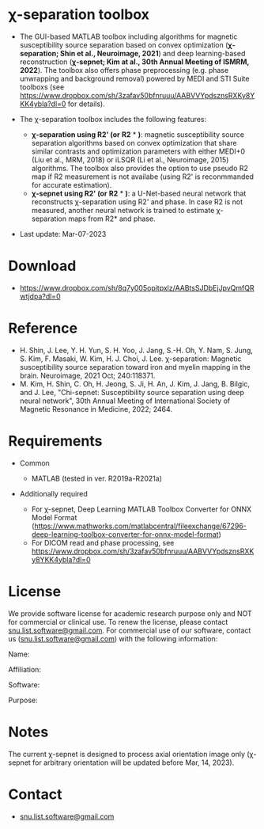 #  &chi;-separation toolbox

* The GUI-based MATLAB toolbox including algorithms for magnetic susceptibility source separation based on convex optimization (**&chi;-separation; Shin et al., Neuroimage, 2021**) and deep learning-based reconstruction (**&chi;-sepnet; Kim at al., 30th Annual Meeting of ISMRM, 2022**). The toolbox also offers phase preprocessing (e.g. phase unwrapping and background removal) powered by MEDI and STI Suite toolboxs (see https://www.dropbox.com/sh/3zafav50bfnruuu/AABVVYpdsznsRXKy8YKK4ybla?dl=0 for details). 

* The &chi;-separation toolbox includes the following features:
  - **&chi;-separation using R2' (or** **R2** * **)**: magnetic susceptibility source separation algorithms based on convex optimization that share similar contrasts and optimization parameters with either MEDI+0 (Liu et al., MRM, 2018) or iLSQR (Li et al., Neuroimage, 2015) algorithms. The toolbox also provides the option to use pseudo R2 map if R2 measurement is not availabe (using R2' is reconmmanded for accurate estimation).
  - **&chi;-sepnet using R2' (or** **R2** * **)**: a U-Net-based neural network that reconstructs &chi;-separation using R2' and phase. In case R2 is not measured, another neural network is trained to estimate &chi;-separation maps from R2* and phase.

* Last update: Mar-07-2023

# Download
* https://www.dropbox.com/sh/8q7y005opitpxlz/AABtsSJDbEjJpvQmfQRwtjdpa?dl=0

# Reference

* H. Shin, J. Lee, Y. H. Yun, S. H. Yoo, J. Jang, S.-H. Oh, Y. Nam, S. Jung, S. Kim, F. Masaki, W. Kim, H. J. Choi, J. Lee. &chi;-separation: Magnetic susceptibility source separation toward iron and myelin mapping in the brain. Neuroimage, 2021 Oct; 240:118371.
* M. Kim, H. Shin, C. Oh, H. Jeong, S. Ji, H. An, J. Kim, J. Jang, B. Bilgic, and J. Lee, "Chi-sepnet: Susceptibility source separation using deep neural network", 30th Annual Meeting of International Society of Magnetic Resonance in Medicine, 2022; 2464.


# Requirements

* Common
  - MATLAB (tested in ver. R2019a-R2021a)

* Additionally required
  - For &chi;-sepnet, Deep Learning MATLAB Toolbox Converter for ONNX Model Format (https://www.mathworks.com/matlabcentral/fileexchange/67296-deep-learning-toolbox-converter-for-onnx-model-format)
  - For DICOM read and phase processing, see https://www.dropbox.com/sh/3zafav50bfnruuu/AABVVYpdsznsRXKy8YKK4ybla?dl=0


# License
We provide software license for academic research purpose only and NOT for commercial or clinical use. To renew the license, please contact snu.list.software@gmail.com. For commercial use of our software, contact us (snu.list.software@gmail.com) with the following information:

Name:

Affiliation:

Software:

Purpose:


# Notes
The current &chi;-sepnet is  designed to process axial orientation image only (&chi;-sepnet for arbitrary orientation will be updated before Mar, 14, 2023).

# Contact
* snu.list.software@gmail.com

